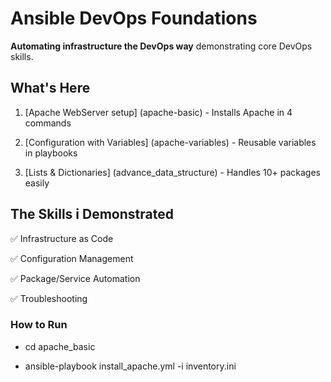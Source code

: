 # Ansible DevOps Foundations

**Automating infrastructure the DevOps way** demonstrating core DevOps skills.

## What's Here  
1. [Apache WebServer setup] (apache-basic) - Installs Apache in 4 commands 

2. [Configuration with Variables] (apache-variables) -  Reusable variables in playbooks

3. [Lists & Dictionaries] (advance_data_structure) - Handles 10+ packages easily  
 

## The Skills i Demonstrated

✅ Infrastructure as Code  

✅ Configuration Management

✅ Package/Service Automation

✅ Troubleshooting  

### How to Run  

- cd apache_basic

- ansible-playbook install_apache.yml -i inventory.ini


